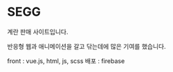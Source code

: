 # SEGG
계란 판매 사이트입니다.

반응형 웹과 애니메이션을 갈고 닦는데에 많은 기여를 했습니다.

front : vue.js, html, js, scss 
배포 : firebase
